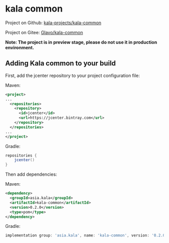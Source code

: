 # kala common

Project on Github: [kala-projects/kala-common](https://github.com/kala-projects/kala-common)

Project on Gitee: [Glavo/kala-common](https://gitee.com/glavo-gitee/kala-common)

**Note: The project is in preview stage, please do not use it in production environment.**

## Adding Kala common to your build

First, add the jcenter repository to your project configuration file:

Maven:
```xml
<project>
...
  <repositories>
    <repository>
      <id>jcenter</id>
      <url>https://jcenter.bintray.com</url>
    </repository>
  </repositories>
...
</project>
```

Gradle:
```groovy
repositories {
    jcenter()
}
```

Then add dependencies:

Maven:
```xml
<dependency>
  <groupId>asia.kala</groupId>
  <artifactId>kala-common</artifactId>
  <version>0.2.0</version>
  <type>pom</type>
</dependency>
```

Gradle:
```groovy
implementation group: 'asia.kala', name: 'kala-common', version: '0.2.0'
```

